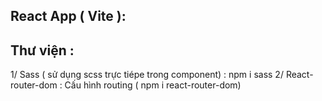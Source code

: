 ## React App ( Vite ):

## Thư viện :
1/ Sass ( sử dụng scss trực tiépe trong component) : npm i sass
2/ React-router-dom : Cấu hình routing ( npm i react-router-dom)
